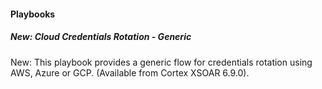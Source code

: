 
#### Playbooks

##### New: Cloud Credentials Rotation - Generic

New: This playbook provides a generic flow for credentials rotation using AWS, Azure or GCP. (Available from Cortex XSOAR 6.9.0).
